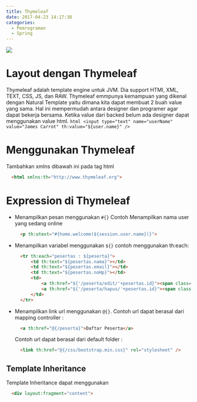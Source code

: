 ```yaml
---
title: Thymeleaf
date: 2017-04-23 14:17:38
categories:
  - Pemrograman
  - Spring
---
```

![](/images/springboot.png)
# Layout dengan Thymeleaf
  Thymeleaf adalah template engine untuk JVM. Dia support HTMl, XML, TEXT, CSS, JS, dan RAW. Thymeleaf emmpunya kemampuan yang dikenal dengan Natural Template yaitu dimana kita dapat membuat 2 buah value yang sama. Hal ini mempermudah antara designer dan programer agar dapat bekerja bersama. Ketika value dari backed belum ada designer dapat menggunakan value html.
    ```html
      <input type="text" name="userName" value="James Carrot" th:value="${user.name}" />
    ```

# Menggunakan Thymeleaf
  Tambahkan xmlns dibawah ini pada tag html
  ```html
    <html xmlns:th="http://www.thymeleaf.org">
  ```
# Expression di Thymeleaf
  - Menampilkan pesan menggunakan `#{}`
    Contoh Menampilkan nama user yang sedang online
    ```html
      <p th:utext="#{home.welcome(${session.user.name})}">
    ```
  - Menampilkan variabel menggunakan `${}`
    contoh menggunakan th:each:
    ```html
      <tr th:each="pesertas : ${peserta}">
          <td th:text="${pesertas.nama}"></td>
          <td th:text="${pesertas.email}"></td>
          <td th:text="${pesertas.noHp}"></td>
          <td>
              <a th:href="${'/peserta/edit/'+pesertas.id}"><span class="glyphicon glyphicon-edit"></span></a>
              <a th:href="${'/peserta/hapus/'+pesertas.id}"><span class="glyphicon glyphicon-remove"></span></a>
          </td>
      </tr>
    ```
  - Menampilkan link url menggunakan `@{}`.
    Contoh url dapat berasal dari mapping controller :
    ```html
      <a th:href="@{/peserta}">Daftar Peserta</a>
    ```
    Contoh url dapat berasal dari default folder :
    ```html
      <link th:href="@{/css/bootstrap.min.css}" rel="stylesheet" />
    ```

## Template Inheritance ##
  Template Inheritance dapat menggunakan
  ```html
    <div layout:fragment="content">
  ```
